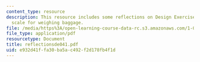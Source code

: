 ```yaml
---
content_type: resource
description: This resource includes some reflections on Design Exercise 1, a non-linear
  scale for weighing baggage.
file: /media/https%3A/open-learning-course-data-rc.s3.amazonaws.com/1-050-solid-mechanics-fall-2004/e932d41ffa30ba5ac492f2d178fb4f1d_reflectionsde041.pdf
file_type: application/pdf
resourcetype: Document
title: reflectionsde041.pdf
uid: e932d41f-fa30-ba5a-c492-f2d178fb4f1d
---
```

